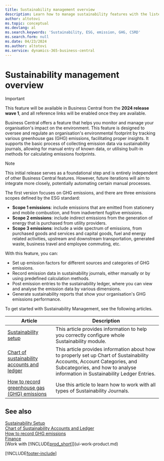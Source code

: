 ```yaml
---
title: Sustainability management overview
description: Learn how to manage sustainability features with the listed information and resources.
author: altotovi
ms.topic: conceptual
ms.devlang: al
ms.search.keywords: 'Sustainability, ESG, emission, GHG, CSRD'
ms.search.form: null
ms.date: 04/23/2024
ms.author: altotovi
ms.service: dynamics-365-business-central
---
```


# Sustainability management overview

>[!IMPORTANT]
>This feature will be available in Business Central from the **2024 release wave 1**, and all reference links will be enabled once they are available.

Business Central offers a feature that helps you monitor and manage your organisation's impact on the environment. This feature is designed to oversee and regulate an organisation's environmental footprint by tracking various greenhouse gas (GHG) emissions, facilitating proper insights. It supports the basic process of collecting emission data via sustainability journals, allowing for manual entry of known data, or utilising built-in methods for calculating emissions footprints. 

>[!NOTE]
>This initial release serves as a foundational step and is entirely independent of other Business Central features. However, future iterations will aim to integrate more closely, potentially automating certain manual processes.

The first version focuses on GHG emissions, and there are three emissions scopes defined by the ESG standard:  

- **Scope 1 emissions**: include emissions that are emitted from stationery and mobile combustion, and from inadvertent fugitive emissions.  
- **Scope 2 emissions**: include indirect emissions from the generation of energy that is purchased from utility providers.   
- **Scope 3 emissions**: include a wide spectrum of emissions, from purchased goods and services and capital goods, fuel and energy related activities, upstream and downstream transportation, generated waste, business travel and employee commuting, etc. 

With this feature, you can:   

- Set up emission factors for different sources and categories of GHG emissions. 
- Record emission data in sustainability journals, either manually or by using predefined calculation methods.  
- Post emission entries to the sustainability ledger, where you can view and analyse the emission data by various dimensions. 
- Generate sustainability reports that show your organisation's GHG emissions performance.

To get started with Sustainability Management, see the following articles.  

|  Article  |  Description  |  
|--------|--------------| 
|[Sustainability setup](finance-sustainability-setup.md) | This article provides information to help you correctly configure whole Sustainability module. |
|[Chart of sustainability accounts and ledger](finance-sustainability-accounts-ledger.md) | This article provides information about how to properly set up Chart of Sustainability Accounts, Account Categories, and Subcategories, and how to analyse information in Sustainability Ledger Entries. |
|[How to record greenhouse gas (GHG) emissions](finance-sustainability-journal.md) | Use this article to learn how to work with all types of Sustainability Journals. |


## See also   
[Sustainability Setup](finance-sustainability-setup.md)   
[Chart of Sustainability Accounts and Ledger](finance-sustainability-accounts-ledger.md)   
[How to record GHG emissions](finance-sustainability-journal.md)  
[Finance](finance.md)    
[Work with [!INCLUDE[prod_short](includes/prod_short.md)]](ui-work-product.md)  


[!INCLUDE[footer-include](includes/footer-banner.md)]
